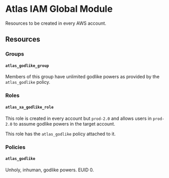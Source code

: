 # Atlas IAM Global Module

Resources to be created in every AWS account.

## Resources

### Groups

#### `atlas_godlike_group`

Members of this group have unlimited godlike powers as provided by the `atlas_godlike` policy.

### Roles

#### `atlas_xa_godlike_role`

This role is created in every account but `prod-2.0` and allows users in `prod-2.0` to assume godlike powers in the
target account.

This role has the `atlas_godlike` policy attached to it.

### Policies

#### `atlas_godlike`

Unholy, inhuman, godlike powers. EUID 0.
